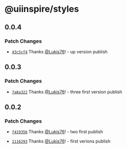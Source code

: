 # @uiinspire/styles

## 0.0.4

### Patch Changes

- [`43c5cf4`](https://github.com/Lukis76/uiinspire/commit/43c5cf4bf3baa12e971b9a9e228745f1eba49d31) Thanks [@Lukis76](https://github.com/Lukis76)! - up version publish

## 0.0.3

### Patch Changes

- [`7a8a322`](https://github.com/Lukis76/uiinspire/commit/7a8a3227f775d4262b3c92026c6ed9870975e151) Thanks [@Lukis76](https://github.com/Lukis76)! - three first version publish

## 0.0.2

### Patch Changes

- [`f41935b`](https://github.com/Lukis76/uiinspire/commit/f41935b60b11f4c8ac88c9782fc1fbe6e6180935) Thanks [@Lukis76](https://github.com/Lukis76)! - two first publish

- [`1116293`](https://github.com/Lukis76/uiinspire/commit/1116293e3a3bdf17965f1e97cd346e2f45b8dbe9) Thanks [@Lukis76](https://github.com/Lukis76)! - first verions publish
